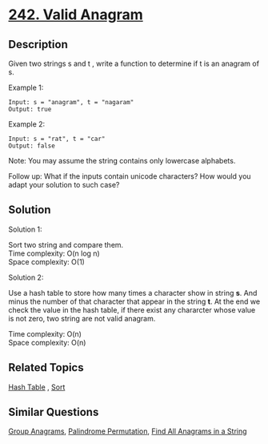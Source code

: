 # [242. Valid Anagram](https://leetcode.com/problems/valid-anagram)

## Description

Given two strings s and t , write a function to determine if t is an anagram of s.

Example 1:

```
Input: s = "anagram", t = "nagaram"
Output: true
```

Example 2:

```
Input: s = "rat", t = "car"
Output: false
```

Note:
You may assume the string contains only lowercase alphabets.

Follow up:
What if the inputs contain unicode characters? How would you adapt your solution to such case?

## Solution

Solution 1:

Sort two string and compare them.<br>
Time complexity: O(n log n)<br>
Space complexity: O(1)

Solution 2:

Use a hash table to store how many times a character show in string **s**. And minus the number of that character that appear in the string **t**. At the end we check the value in the hash table, if there exist any chararcter whose value is not zero, two string are not valid anagram.

Time complexity: O(n)<br>
Space complexity: O(n)

## Related Topics

[Hash Table](https://leetcode.com/tag/hash-table/) , [Sort](https://leetcode.com/tag/sort/) 

## Similar Questions

[Group Anagrams](https://leetcode.com/problems/group-anagrams/), [Palindrome Permutation](https://leetcode.com/problems/palindrome-permutation/), [Find All Anagrams in a String](https://leetcode.com/problems/find-all-anagrams-in-a-string/)
